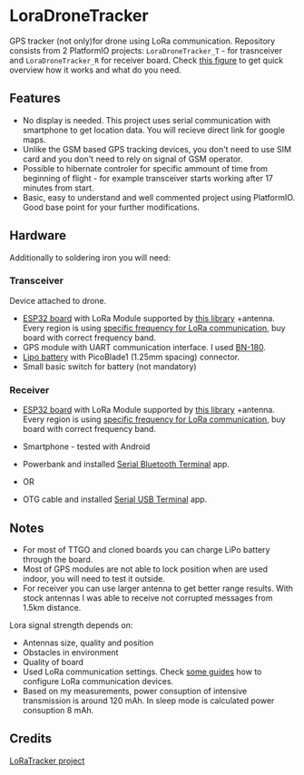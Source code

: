 # LoraDroneTracker
GPS tracker (not only)for drone using LoRa communication. 
Repository consists from 2 PlatformIO projects: `LoraDroneTracker_T` - for trasnceiver and `LoraDroneTracker_R` for receiver board.
Check [this figure](https://github.com/MatejBosansky/LoraDroneTracker/tree/master/Docs/LoraDroneTracker_vis.png) to get quick overview how it works and what do you need.


## Features
- No display is needed. This project uses serial communication with smartphone to get location data. You will recieve direct link for google maps.
- Unlike the GSM based GPS tracking devices, you don't need to use SIM card and you don't need to rely on signal of GSM operator.
- Possible to hibernate controler for specific ammount of time from beginning of flight - for example transceiver starts working after 17 minutes from start. 
- Basic, easy to understand and well commented project using PlatformIO. Good base point for your further modifications.

## Hardware
Additionally to soldering iron you will need:

### Transceiver
Device attached to drone.
- [ESP32 board](http://s.click.aliexpress.com/e/QBwIOJm) with LoRa Module supported by [this library](https://github.com/sandeepmistry/arduino-LoRa) +antenna. Every region is using [specific frequency for LoRa communication](http://www.3glteinfo.com/lora/lorawan-frequency-bands/), buy board with correct frequency band.
- GPS module with UART communication interface. I used [BN-180](http://s.click.aliexpress.com/e/bRQyfqUo).
- [Lipo battery](https://www.aliexpress.com/item/32853990762.html) with PicoBlade1 (1.25mm spacing) connector.
- Small basic switch for battery (not mandatory)

### Receiver
- [ESP32 board](http://s.click.aliexpress.com/e/QBwIOJm) with LoRa Module supported by [this library](https://github.com/sandeepmistry/arduino-LoRa) +antenna. Every region is using [specific frequency for LoRa communication](http://www.3glteinfo.com/lora/lorawan-frequency-bands/), buy board with correct frequency band.
- Smartphone - tested with Android

- Powerbank and installed [Serial Bluetooth Terminal](https://play.google.com/store/apps/details?id=de.kai_morich.serial_bluetooth_terminal&hl=en) app.  
- OR
- OTG cable and installed [Serial USB Terminal](https://play.google.com/store/apps/details?id=de.kai_morich.serial_usb_terminal&hl=en) app.

## Notes
- For most of TTGO and cloned boards you can charge LiPo battery through the board.
- Most of GPS modules are not able to lock position when are used indoor, you will need to test it outside.
- For receiver you can use larger antenna to get better range results. With stock antennas I was able to receive not corrupted messages from 1.5km distance.

Lora signal strength depends on:
- Antennas size, quality and position
- Obstacles in environment
- Quality of board
- Used LoRa communication settings. Check [some guides](https://medium.com/home-wireless/testing-lora-radios-with-the-limesdr-mini-part-2-37fa481217ff) how to configure LoRa communication devices.
- Based on my measurements, power consuption of intensive transmission is around 120 mAh. In sleep mode is calculated power consuption 8 mAh.

## Credits
[LoRaTracker project](https://github.com/LoRaTracker/GPSTutorial)